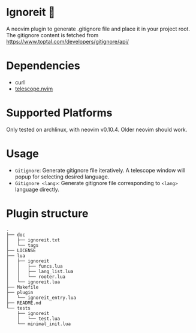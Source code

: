 # Ignoreit 🫥
A neovim plugin to generate .gitignore file and place it in your project root. The gitignore content is fetched from https://www.toptal.com/developers/gitignore/api/

# Dependencies

- curl
- [telescope.nvim](https://github.com/nvim-telescope/telescope.nvim)

# Supported Platforms
Only tested on archlinux, with neovim v0.10.4. Older neovim should work.

# Usage
- `Gitignore`: Generate gitignore file iteratively. A telescope window will popup for selecting desired language.
- `Gitignore <lang>`: Generate gitignore file corresponding to `<lang>` language directly.

# Plugin structure

```
.
├── doc
│   ├── ignoreit.txt
│   └── tags
├── LICENSE
├── lua
│   ├── ignoreit
│   │   ├── funcs.lua
│   │   ├── lang_list.lua
│   │   └── rooter.lua
│   └── ignoreit.lua
├── Makefile
├── plugin
│   └── ignoreit_entry.lua
├── README.md
└── tests
    ├── ignoreit
    │   └── test.lua
    └── minimal_init.lua
```
